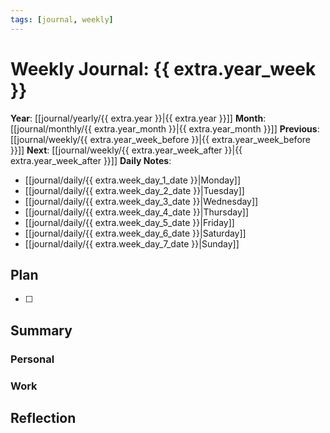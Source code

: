 ```yaml
---
tags: [journal, weekly]
---
```

# Weekly Journal: {{ extra.year_week }}
**Year**: [[journal/yearly/{{ extra.year }}|{{ extra.year }}]]
**Month**: [[journal/monthly/{{ extra.year_month }}|{{ extra.year_month }}]]
**Previous**: [[journal/weekly/{{ extra.year_week_before }}|{{ extra.year_week_before }}]]
**Next**: [[journal/weekly/{{ extra.year_week_after }}|{{ extra.year_week_after }}]]
**Daily Notes**:
- [[journal/daily/{{ extra.week_day_1_date }}|Monday]]
- [[journal/daily/{{ extra.week_day_2_date }}|Tuesday]]
- [[journal/daily/{{ extra.week_day_3_date }}|Wednesday]]
- [[journal/daily/{{ extra.week_day_4_date }}|Thursday]]
- [[journal/daily/{{ extra.week_day_5_date }}|Friday]]
- [[journal/daily/{{ extra.week_day_6_date }}|Saturday]]
- [[journal/daily/{{ extra.week_day_7_date }}|Sunday]]

## Plan
- [ ]

## Summary
### Personal

### Work

## Reflection
